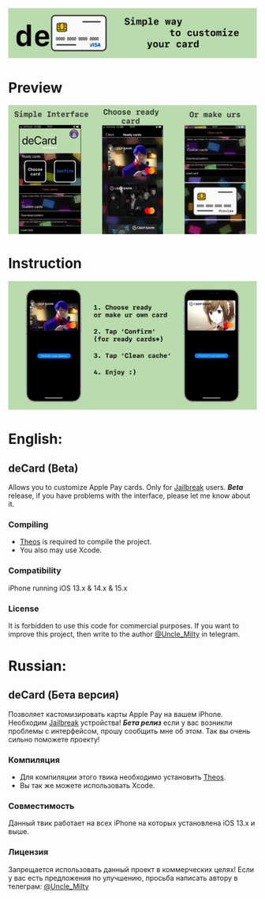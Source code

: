 <img src="preview.png">

# Preview

<img src="previewScreen.png">

# Instruction

<img src="instruction.png">

# English:

## deCard (Beta)
Allows you to customize Apple Pay cards. Only for [Jailbreak](https://www.cydiafree.com) users.
**_Beta_** release, if you have problems with the interface, please let me know about it.

### Compiling
  - [Theos](https://theos.dev/) is required to compile the project.
  - You also may use Xcode.

### Compatibility
iPhone running iOS 13.x & 14.x & 15.x

### License
It is forbidden to use this code for commercial purposes. 
If you want to improve this project, then write to the author [@Uncle_Milty](https://t.me/Uncle_Milty) in telegram.



# Russian:

## deCard (Бета версия)
Позволяет кастомизировать карты Apple Pay на вашем iPhone. Необходим [Jailbreak](https://www.cydiafree.com) устройства!
**_Бета релиз_** если у вас возникли проблемы с интерфейсом, прошу сообщить мне об этом. Так вы очень сильно поможете проекту!

### Компиляция   
  - Для компиляции этого твика необходимо установить [Theos](https://theos.dev/).
  - Вы так же можете использовать Xcode.
    
### Совместимость
Данный твик работает на всех iPhone на которых установлена iOS 13.x и выше.

### Лицензия
Запрещается использовать данный проект в коммерческих целях!
Если у вас есть предложения по улучшению, просьба написать автору в телеграм: [@Uncle_Milty](https://t.me/Uncle_Milty)
